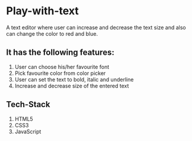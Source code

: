 # Play-with-text

A text editor where user can increase and decrease the text size and also can change the color to red and blue.

## It has the following features: 
1. User can choose his/her favourite font 
2. Pick favourite color from color picker
3. User can set the text to bold, italic and underline
4. Increase and decrease size of the entered text

## Tech-Stack
1. HTML5
2. CSS3
3. JavaScript
